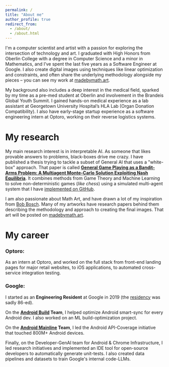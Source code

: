 ```yaml
---
permalink: /
title: "About me"
author_profile: true
redirect_from: 
  - /about/
  - /about.html
---
```


I'm a computer scientist and artist with a passion for exploring the intersection of technology and art. I graduated with High Honors from Oberlin College with a degree in Computer Science and a minor in Mathematics, and I’ve spent the last five years as a Software Engineer at Google. I also create digital images using techniques like linear optimization and constraints, and often share the underlying methodology alongside my pieces – you can see my work at [madebymath.art](https://www.madebymath.art).

My background also includes a deep interest in the medical field, sparked by my time as a pre-med student at Oberlin and involvement in the Brandeis Global Youth Summit.  I gained hands-on medical experience as a lab assistant at Georgetown University Hospital’s HLA Lab (Organ Donation Compatibility). I also have early-stage startup experience as a software engineering intern at Optoro, working on their reverse logistics systems.

My research
======
My main research interest is in interpretable AI. As someone that likes provable answers to problems, black-boxes drive me crazy. I have published a thesis trying to tackle a subset of General AI that uses a "white-box" approach. That paper is called **[General Game Playing as a Bandit-Arms Problem: A Multiagent Monte-Carlo Solution Exploiting Nash Equilibria](https://digitalcommons.oberlin.edu/honors/116/)**. It combines methods from Game Theory and Machine Learning to solve non-deterministic games (*like chess*) using a simulated multi-agent system that I have [implemented on GitHub](https://github.com/MatheweB/GameAgentsHonors/tree/master).

I am also passionate about Math Art, and have drawn a lot of my inspiration from [Bob Bosch](https://dominoartwork.com). Many of my artworks have research papers behind them describing the methodology and approach to creating the final images. That art will be posted on [madebymath.art](https://www.madebymath.art).

My career
======
### Optoro:
As an intern at Optoro, and worked on the full stack from front-end landing pages for major retail websites, to iOS applications, to automated cross-service integration testing.

### Google:
I started as an **Engineering Resident** at Google in 2019 (the [residency](https://web.archive.org/web/20201112003500/https://www.google.com/about/careers/students/engres.html) was sadly 86-ed).

On the **[Android Build](https://developer.android.com/build/gradle-build-overview) Team**, I helped optimize Android smart-sync for every Android dev. I also worked on an ML build-optimization project.

On the **[Android Mainline](https://source.android.com/docs/core/ota/modular-system) Team**, I led the Android API-Coverage initiative that touched 800M+ Android devices.

Finally, on the Developer-GenAI team for Android & Chrome Infrastructure, I led research initiatives and implemented an IDE tool for open-source developers to automatically generate unit-tests. I also created data pipelines and datasets to train Google's internal code-LLMs.